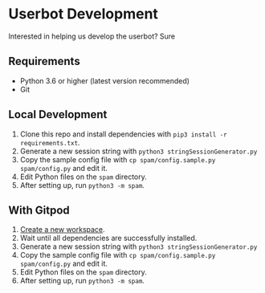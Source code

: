 # Userbot Development

Interested in helping us develop the userbot? Sure

## Requirements
* Python 3.6 or higher (latest version recommended)
* Git

## Local Development

1. Clone this repo and install dependencies with `pip3 install -r requirements.txt`.
2. Generate a new session string with `python3 stringSessionGenerator.py`
3. Copy the sample config file with `cp spam/config.sample.py spam/config.py` and edit it.
4. Edit Python files on the `spam` directory.
5. After setting up, run `python3 -m spam`.

## With Gitpod

1. [Create a new workspace](https://gitpod.io/#https://github.com/intellivoid/SpamProtectionAgent).
2. Wait until all dependencies are successfully installed.
2. Generate a new session string with `python3 stringSessionGenerator.py`
3. Copy the sample config file with `cp spam/config.sample.py spam/config.py` and edit it.
4. Edit Python files on the `spam` directory.
5. After setting up, run `python3 -m spam`.